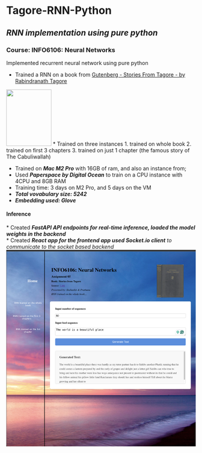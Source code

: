 # Tagore-RNN-Python
<h2><i>RNN implementation using pure python</i></h2>

<h3>Course: INFO6106: Neural Networks</h3>

<p>Implemented recurrent neural network using pure python</p>

* Trained a RNN on a book from <a href="https://www.gutenberg.org/files/33525/33525-h/33525-h.htm">Gutenberg - Stories From Tagore - by Rabindranath Tagore</a>
<img src="https://www.gutenberg.org/files/33525/33525-h/images/cover.jpg" style="width:120px; height:150px"/>
* Trained on three instances 
  1. trained on whole book
  2. trained on first 3 chapters
  3. trained on just 1 chapter (the famous story of The Cabuliwallah)

* Trained on <b><i>Mac M2 Pro</i></b> with 16GB of ram, and also an instance from;
* Used <b><i>Paperspace by Digital Ocean</i></b> to train on a CPU instance with 4CPU and 8GB RAM
* Training time: 3 days on M2 Pro, and 5 days on the VM
* <b><i>Total vovabulary size: 5242</i></b>
* <b><i>Embedding used: Glove</i></b>

<h4>Inference</h4>
* Created <b><i>FastAPI API endpoints for real-time inference, loaded the model weights in the backend</i></b></br>
* Created <b><i>React app for the frontend app used Socket.io client</i></b> <i>to communicate to the socket based backend</i></br>

<img src="./app-image.png">

